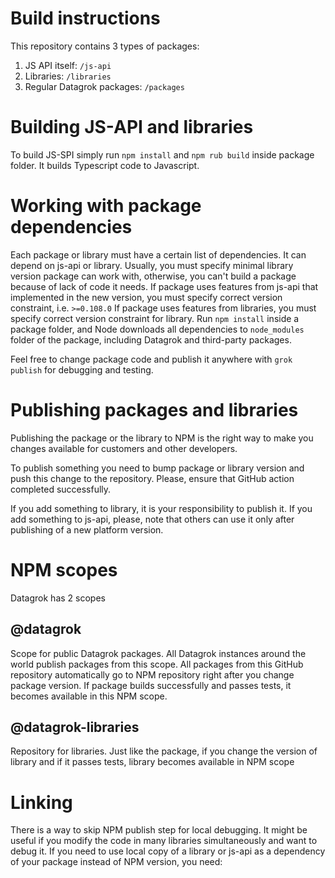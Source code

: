 # Build instructions

This repository contains 3 types of packages:
1. JS API itself: `/js-api`
2. Libraries: `/libraries`
3. Regular Datagrok packages: `/packages`

# Building JS-API and libraries

To build JS-SPI simply run `npm install` and `npm rub build` inside package folder. It builds Typescript code to Javascript.

# Working with package dependencies

Each package or library must have a certain list of dependencies. It can depend on js-api or library.
Usually, you must specify minimal library version package can work with, otherwise, you can't build a package because of lack of code it needs.
If package uses features from js-api that implemented in the new version, you must specify correct version constraint, i.e. `>=0.108.0`
If package uses features from libraries, you must specify correct version constraint for library.
Run `npm install` inside a package folder, and Node downloads all dependencies to `node_modules` folder of the package, including Datagrok and third-party packages.

Feel free to change package code and publish it anywhere with `grok publish` for debugging and testing.

# Publishing packages and libraries

Publishing the package or the library to NPM is the right way to make you changes available for customers and other developers.

To publish something you need to bump package or library version and push this change to the repository.
Please, ensure that GitHub action completed successfully. 

If you add something to library, it is your responsibility to publish it.
If you add something to js-api, please, note that others can use it only after publishing of a new platform version.

# NPM scopes

Datagrok has 2 scopes

## @datagrok

Scope for public Datagrok packages. All Datagrok instances around the world publish packages from this scope. 
All packages from this GitHub repository automatically go to NPM repository right after you change package version.
If package builds successfully and passes tests, it becomes available in this NPM scope.

## @datagrok-libraries

Repository for libraries. 
Just like the package, if you change the version of library and if it passes tests, library becomes available in NPM scope

# Linking

There is a way to skip NPM publish step for local debugging. It might be useful if you modify the code in many libraries simultaneously and want to debug it. 
If you need to use local copy of a library or js-api as a dependency of your package instead of NPM version, you need:
```
```

